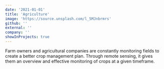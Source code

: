 ```yaml
---
date: '2021-01-01'
title: 'Agriculture'
image: 'https://source.unsplash.com/l_5MJnbrmrs'
github: ''
external: ''
company: ''
showInProjects: true
---
```


Farm owners and agricultural companies are constantly monitoring fields to create a better crop management plan.
Through remote sensing, it gives them an overview and effective monitoring of crops at a given timeframe.
